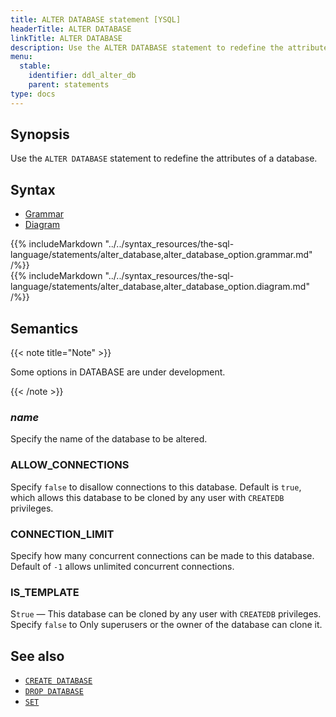 ```yaml
---
title: ALTER DATABASE statement [YSQL]
headerTitle: ALTER DATABASE
linkTitle: ALTER DATABASE
description: Use the ALTER DATABASE statement to redefine the attributes of a database.
menu:
  stable:
    identifier: ddl_alter_db
    parent: statements
type: docs
---
```


## Synopsis

Use the `ALTER DATABASE` statement to redefine the attributes of a database.

## Syntax

<ul class="nav nav-tabs nav-tabs-yb">
  <li >
    <a href="#grammar" class="nav-link active" id="grammar-tab" data-toggle="tab" role="tab" aria-controls="grammar" aria-selected="true">
      <i class="fas fa-file-alt" aria-hidden="true"></i>
      Grammar
    </a>
  </li>
  <li>
    <a href="#diagram" class="nav-link" id="diagram-tab" data-toggle="tab" role="tab" aria-controls="diagram" aria-selected="false">
      <i class="fas fa-project-diagram" aria-hidden="true"></i>
      Diagram
    </a>
  </li>
</ul>

<div class="tab-content">
  <div id="grammar" class="tab-pane fade show active" role="tabpanel" aria-labelledby="grammar-tab">
    {{% includeMarkdown "../../syntax_resources/the-sql-language/statements/alter_database,alter_database_option.grammar.md" /%}}
  </div>
  <div id="diagram" class="tab-pane fade" role="tabpanel" aria-labelledby="diagram-tab">
    {{% includeMarkdown "../../syntax_resources/the-sql-language/statements/alter_database,alter_database_option.diagram.md" /%}}
  </div>
</div>

## Semantics

{{< note title="Note" >}}

Some options in DATABASE are under development.

{{< /note >}}

### *name*

Specify the name of the database to be altered.

### ALLOW_CONNECTIONS

Specify `false` to disallow connections to this database. Default is `true`, which allows this database to be cloned by any user with `CREATEDB` privileges.

### CONNECTION_LIMIT

Specify how many concurrent connections can be made to this database. Default of `-1` allows unlimited concurrent connections.

### IS_TEMPLATE

S`true` — This database can be cloned by any user with `CREATEDB` privileges.
Specify `false` to Only superusers or the owner of the database can clone it.

## See also

- [`CREATE DATABASE`](../ddl_create_database)
- [`DROP DATABASE`](../ddl_drop_database)
- [`SET`](../cmd_set)
